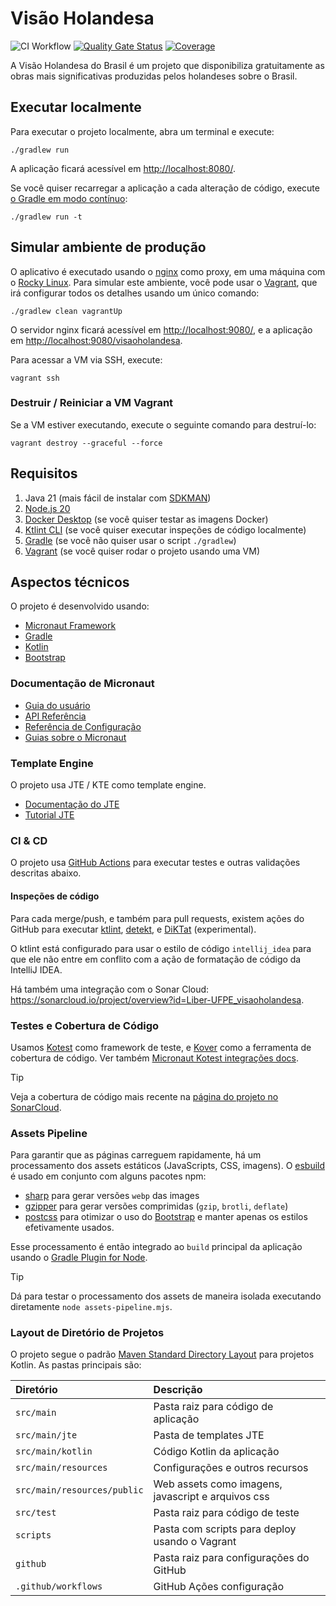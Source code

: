  # Visão Holandesa

![CI Workflow](https://github.com/Liber-UFPE/visaoholandesa/actions/workflows/build.yml/badge.svg?branch=main)
[![Quality Gate Status](https://sonarcloud.io/api/project_badges/measure?project=Liber-UFPE_visaoholandesa&metric=alert_status)](https://sonarcloud.io/summary/new_code?id=Liber-UFPE_visaoholandesa)
[![Coverage](https://sonarcloud.io/api/project_badges/measure?project=Liber-UFPE_visaoholandesa&metric=coverage)](https://sonarcloud.io/summary/new_code?id=Liber-UFPE_visaoholandesa)

A Visão Holandesa do Brasil é um projeto que disponibiliza gratuitamente as obras mais significativas produzidas pelos holandeses sobre o Brasil.

## Executar localmente

Para executar o projeto localmente, abra um terminal e execute:

```shell
./gradlew run
```

A aplicação ficará acessível em <http://localhost:8080/>.

Se você quiser recarregar a aplicação a cada alteração de código, execute [o Gradle em modo contínuo](https://docs.micronaut.io/latest/guide/index.html#gradleReload):

```shell
./gradlew run -t
```

## Simular ambiente de produção

O aplicativo é executado usando o [nginx](https://nginx.org/) como proxy, em uma máquina com o [Rocky Linux](https://rockylinux.org/). Para simular este ambiente, você pode usar o [Vagrant][vagrant], que irá configurar todos os detalhes usando um único comando:

```shell
./gradlew clean vagrantUp
```

O servidor nginx ficará acessível em <http://localhost:9080/>, e a aplicação em <http://localhost:9080/visaoholandesa>.

Para acessar a VM via SSH, execute:

```shell
vagrant ssh
```

### Destruir / Reiniciar a VM Vagrant

Se a VM estiver executando, execute o seguinte comando para destruí-lo:

```shell
vagrant destroy --graceful --force
```

## Requisitos

1. Java 21 (mais fácil de instalar com [SDKMAN](https://sdkman.io/))
2. [Node.js 20](https://nodejs.org/en)
3. [Docker Desktop](https://www.docker.com/products/docker-desktop/) (se você quiser testar as imagens Docker)
4. [Ktlint CLI][ktlint-cli] (se você quiser executar inspeções de código localmente)
5. [Gradle](https://gradle.org/install/#with-a-package-manager) (se você não quiser usar o script `./gradlew`)
6. [Vagrant][vagrant] (se você quiser rodar o projeto usando uma VM)


## Aspectos técnicos

O projeto é desenvolvido usando:

- [Micronaut Framework][micronaut]
- [Gradle][gradle]
- [Kotlin][kotlin]
- [Bootstrap][bootstrap]

### Documentação de Micronaut

- [Guia do usuário](https://docs.micronaut.io/latest/guide/index.html)
- [API Referência](https://docs.micronaut.io/latest/api/index.html)
- [Referência de Configuração](https://docs.micronaut.io/latest/guide/configurationreference.html)
- [Guias sobre o Micronaut](https://guides.micronaut.io/index.html)

### Template Engine

O projeto usa JTE / KTE como template engine.

- [Documentação do JTE](https://jte.gg)
- [Tutorial JTE](https://javalin.io/tutorials/jte)

### CI & CD

O projeto usa [GitHub Actions](https://docs.github.com/en/actions) para executar testes e outras validações descritas abaixo.

#### Inspeções de código

Para cada merge/push, e também para pull requests, existem ações do GitHub para executar [ktlint][ktlint], [detekt](https://github.com/detekt), e [DiKTat](https://github.com/saveourtool/diktat) (experimental).

O ktlint está configurado para usar o estilo de código `intellij_idea` para que ele não entre em conflito com a ação de formatação de código da IntelliJ IDEA.

Há também uma integração com o Sonar Cloud: <https://sonarcloud.io/project/overview?id=Liber-UFPE_visaoholandesa>.

### Testes e Cobertura de Código

Usamos [Kotest](https://kotest.io/) como framework de teste, e [Kover](https://github.com/Kotlin/kotlinx-kover) como a ferramenta de cobertura de código. Ver também [Micronaut Kotest integrações docs](https://micronaut-projects.github.io/micronaut-test/latest/guide/index.html#kotest5).

> [!TIP]
> Veja a cobertura de código mais recente na [página do projeto no SonarCloud](https://sonarcloud.io/component_measures?metric=coverage&view=list&id=Liber-UFPE_visaoholandesa).

### Assets Pipeline

Para garantir que as páginas carreguem rapidamente, há um processamento dos assets estáticos (JavaScripts, CSS, imagens).
O [esbuild](https://esbuild.github.io/) é usado em conjunto com alguns pacotes npm:

- [sharp](https://github.com/lovell/sharp) para gerar versões `webp` das images
- [gzipper](https://github.com/gios/gzipper) para gerar versões comprimidas (`gzip`, `brotli`, `deflate`)
- [postcss](https://postcss.org/) para otimizar o uso do [Bootstrap][bootstrap] e manter apenas os estilos efetivamente usados.

Esse processamento é então integrado ao `build` principal da aplicação usando o [Gradle Plugin for Node](https://github.com/node-gradle/gradle-node-plugin).

> [!TIP]
> Dá para testar o processamento dos assets de maneira isolada executando diretamente `node assets-pipeline.mjs`.

### Layout de Diretório de Projetos

O projeto segue o padrão [Maven Standard Directory Layout](https://maven.apache.org/guides/introduction/introduction-to-the-standard-directory-layout.html) para projetos Kotlin. As pastas principais são:

| Diretório                   | Descrição                                          |
|:----------------------------|:---------------------------------------------------|
| `src/main`                  | Pasta raiz para código de aplicação                |
| `src/main/jte`              | Pasta de templates JTE                             |
| `src/main/kotlin`           | Código Kotlin da aplicação                         |
| `src/main/resources`        | Configurações e outros recursos                    |
| `src/main/resources/public` | Web assets como imagens, javascript e arquivos css |
| `src/test`                  | Pasta raiz para código de teste                    |
| `scripts`                   | Pasta com scripts para deploy usando o Vagrant     |
| `github`                    | Pasta raiz para configurações do GitHub            |
| `.github/workflows`         | GitHub Ações configuração                          |

[gradle]: https://gradle.org/
[kotlin]: https://kotlinlang.org/
[micronaut]: https://micronaut.io/
[bootstrap]: https://getbootstrap.com/
[vagrant]: https://www.vagrantup.com/
[ktlint]: https://github.com/pinterest/ktlint
[ktlint-cli]: https://pinterest.github.io/ktlint/latest/install/cli/